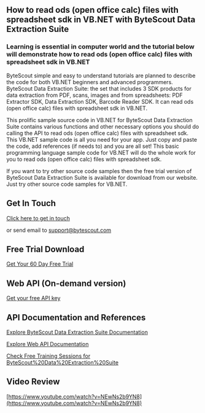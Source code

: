 ## How to read ods (open office calc) files with spreadsheet sdk in VB.NET with ByteScout Data Extraction Suite

### Learning is essential in computer world and the tutorial below will demonstrate how to read ods (open office calc) files with spreadsheet sdk in VB.NET

ByteScout simple and easy to understand tutorials are planned to describe the code for both VB.NET beginners and advanced programmers. ByteScout Data Extraction Suite: the set that includes 3 SDK products for data extraction from PDF, scans, images and from spreadsheets: PDF Extractor SDK, Data Extraction SDK, Barcode Reader SDK. It can read ods (open office calc) files with spreadsheet sdk in VB.NET.

This prolific sample source code in VB.NET for ByteScout Data Extraction Suite contains various functions and other necessary options you should do calling the API to read ods (open office calc) files with spreadsheet sdk. This VB.NET sample code is all you need for your app. Just copy and paste the code, add references (if needs to) and you are all set! This basic programming language sample code for VB.NET will do the whole work for you to read ods (open office calc) files with spreadsheet sdk.

If you want to try other source code samples then the free trial version of ByteScout Data Extraction Suite is available for download from our website. Just try other source code samples for VB.NET.

## Get In Touch

[Click here to get in touch](https://bytescout.zendesk.com/hc/en-us/requests/new?subject=ByteScout%20Data%20Extraction%20Suite%20Question)

or send email to [support@bytescout.com](mailto:support@bytescout.com?subject=ByteScout%20Data%20Extraction%20Suite%20Question) 

## Free Trial Download

[Get Your 60 Day Free Trial](https://bytescout.com/download/web-installer?utm_source=github-readme)

## Web API (On-demand version)

[Get your free API key](https://pdf.co/documentation/api?utm_source=github-readme)

## API Documentation and References

[Explore ByteScout Data Extraction Suite Documentation](https://bytescout.com/documentation/index.html?utm_source=github-readme)

[Explore Web API Documentation](https://pdf.co/documentation/api?utm_source=github-readme)

[Check Free Training Sessions for ByteScout%20Data%20Extraction%20Suite](https://academy.bytescout.com/)

## Video Review

[https://www.youtube.com/watch?v=NEwNs2b9YN8](https://www.youtube.com/watch?v=NEwNs2b9YN8)